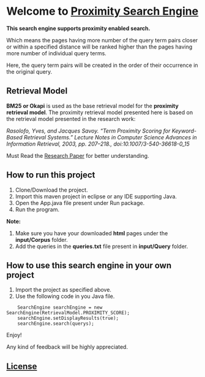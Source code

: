# Welcome to [Proximity Search Engine](https://divyavijaysahay.github.io/ProximitySearchEngine/)

**This search engine supports proximity enabled search.**

Which means the pages having more number of the query term pairs closer or within a specified distance will be ranked higher than the pages having more number of individual query terms.

Here, the query term pairs will be created in the order of their occurrence in the original query.


## Retrieval Model

**BM25 or Okapi** is used as the base retrieval model for the **proximity retrieval model**.
The proximity retrieval model presented here is based on the retrieval model presented in the research work:

*Rasolofo, Yves, and Jacques Savoy. “Term Proximity Scoring for Keyword-Based Retrieval Systems.”
Lecture Notes in Computer Science Advances in Information Retrieval, 2003, pp. 207–218.,
doi:10.1007/3-540-36618-0_15*

Must Read the [Research Paper](http://citeseerx.ist.psu.edu/viewdoc/download?doi=10.1.1.174.8359&rep=rep1&type=pdf) for better understanding.

## How to run this project

1. Clone/Download the project.
2. Import this maven project in eclipse or any IDE supporting Java.
3. Open the App.java file present under Run package.
4. Run the program.

**Note:**
1. Make sure you have your downloaded **html** pages under the **input/Corpus** folder.
2. Add the queries in the **queries.txt** file present in **input/Query** folder.

## How to use this search engine in your own project

1. Import the project as specified above.
2. Use the following code in you Java file.

```
	SearchEngine searchEngine = new SearchEngine(RetrievalModel.PROXIMITY_SCORE);
	searchEngine.setDisplayResults(true);
	searchEngine.search(querys);
```

Enjoy!

Any kind of feedback will be highly appreciated.


## [License](https://github.com/divyavijaysahay/SearchEngine/blob/master/LICENSE)
